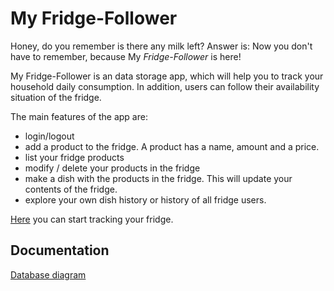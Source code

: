 
# My Fridge-Follower 

Honey, do you remember is there any milk left? Answer is:  Now you don't have to remember, because My _Fridge-Follower_ is here! 

My Fridge-Follower is an data storage app, which will help you to track your household daily consumption. In addition, users can follow their availability situation of the fridge.

The main features of the app are: 

- login/logout
- add a product to the fridge. A product has a name, amount and a price.
- list your fridge products
- modify / delete your products in the fridge
- make a dish with the products in the fridge. This will update your contents of the fridge.   
- explore your own dish history or history of all fridge users. 

[Here](https://my-fridge-follower.herokuapp.com/) you can start tracking your fridge. 

## Documentation 

[Database diagram](https://github.com/StrappedGlint13/fridge-follower/blob/master/Documentation/Images/MyFridge-Follower.png)
